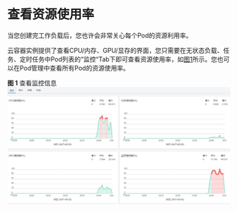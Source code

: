 # 查看资源使用率<a name="cci_01_0070"></a>

当您创建完工作负载后，您也许会非常关心每个Pod的资源利用率。

云容器实例提供了查看CPU/内存、GPU/显存的界面，您只需要在无状态负载、任务、定时任务中Pod列表的“监控“Tab下即可查看资源使用率，如[图1](#fig82461136171916)所示。您也可以在Pod管理中查看所有Pod的资源使用率。

**图 1**  查看监控信息<a name="fig82461136171916"></a>  
![](figures/查看监控信息.jpg "查看监控信息")

